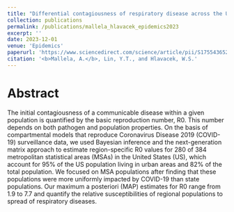 ```yaml
---
title: "Differential contagiousness of respiratory disease across the United States"
collection: publications
permalink: /publications/mallela_hlavacek_epidemics2023
excerpt: ''
date: 2023-12-01
venue: 'Epidemics'
paperurl: 'https://www.sciencedirect.com/science/article/pii/S1755436523000543/pdfft?md5=9442b7e652ccc96d7ac0b371ae4d476f&pid=1-s2.0-S1755436523000543-main.pdf'
citation: '<b>Mallela, A.</b>, Lin, Y.T., and Hlavacek, W.S.'
---
```


# Abstract 
The initial contagiousness of a communicable disease within a given population is quantified by the basic reproduction number, R0. This number depends on both pathogen and population properties. On the basis of compartmental models that reproduce Coronavirus Disease 2019 (COVID-19) surveillance data, we used Bayesian inference and the next-generation matrix approach to estimate region-specific R0 values for 280 of 384 metropolitan statistical areas (MSAs) in the United States (US), which account for 95% of the US population living in urban areas and 82% of the total population. We focused on MSA populations after finding that these populations were more uniformly impacted by COVID-19 than state populations. Our maximum a posteriori (MAP) estimates for R0 range from 1.9 to 7.7 and quantify the relative susceptibilities of regional populations to spread of respiratory diseases.